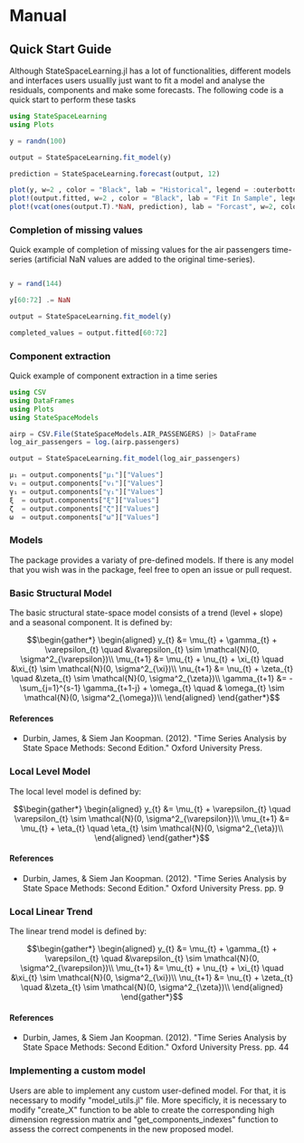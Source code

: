 # Manual

## Quick Start Guide

Although StateSpaceLearning.jl has a lot of functionalities, different models and interfaces 
users usuallly just want to fit a model and analyse the residuals, components and make some forecasts.
The following code is a quick start to perform these tasks

```julia
using StateSpaceLearning
using Plots

y = randn(100)

output = StateSpaceLearning.fit_model(y)

prediction = StateSpaceLearning.forecast(output, 12)

plot(y, w=2 , color = "Black", lab = "Historical", legend = :outerbottom)
plot!(output.fitted, w=2 , color = "Black", lab = "Fit In Sample", legend = :outerbottom)
plot!(vcat(ones(output.T).*NaN, prediction), lab = "Forcast", w=2, color = "blue")

```
### Completion of missing values
Quick example of completion of missing values for the air passengers time-series (artificial NaN values are added to the original time-series).

```julia

y = rand(144)

y[60:72] .= NaN

output = StateSpaceLearning.fit_model(y)

completed_values = output.fitted[60:72]

```

### Component extraction
Quick example of component extraction in a time series

```julia
using CSV
using DataFrames
using Plots
using StateSpaceModels

airp = CSV.File(StateSpaceModels.AIR_PASSENGERS) |> DataFrame
log_air_passengers = log.(airp.passengers)

output = StateSpaceLearning.fit_model(log_air_passengers)

μ₁ = output.components["μ₁"]["Values"]
ν₁ = output.components["ν₁"]["Values"]
γ₁ = output.components["γ₁"]["Values"]
ξ  = output.components["ξ"]["Values"]
ζ  = output.components["ζ"]["Values"]
ω  = output.components["ω"]["Values"]

```

### Models

The package provides a variaty of pre-defined models. If there is any model that you wish was in the package, feel free to open an issue or pull request.

### Basic Structural Model
The basic structural state-space model consists of a trend (level + slope) and a seasonal
component. It is defined by:

```math
\begin{gather*}
    \begin{aligned}
        y_{t} &=  \mu_{t} + \gamma_{t} + \varepsilon_{t} \quad &\varepsilon_{t} \sim \mathcal{N}(0, \sigma^2_{\varepsilon})\\
        \mu_{t+1} &= \mu_{t} + \nu_{t} + \xi_{t} \quad &\xi_{t} \sim \mathcal{N}(0, \sigma^2_{\xi})\\
        \nu_{t+1} &= \nu_{t} + \zeta_{t} \quad &\zeta_{t} \sim \mathcal{N}(0, \sigma^2_{\zeta})\\
        \gamma_{t+1} &= -\sum_{j=1}^{s-1} \gamma_{t+1-j} + \omega_{t} \quad & \omega_{t} \sim \mathcal{N}(0, \sigma^2_{\omega})\\
    \end{aligned}
\end{gather*}
```

#### References
 * Durbin, James, & Siem Jan Koopman. (2012). "Time Series Analysis by State Space Methods: Second Edition." Oxford University Press.


### Local Level Model

The local level model is defined by:
```math
\begin{gather*}
    \begin{aligned}
        y_{t} &=  \mu_{t} + \varepsilon_{t} \quad \varepsilon_{t} \sim \mathcal{N}(0, \sigma^2_{\varepsilon})\\
        \mu_{t+1} &= \mu_{t} + \eta_{t} \quad \eta_{t} \sim \mathcal{N}(0, \sigma^2_{\eta})\\
    \end{aligned}
\end{gather*}
```
#### References
 * Durbin, James, & Siem Jan Koopman. (2012). "Time Series Analysis by State Space Methods: Second Edition." Oxford University Press. pp. 9

### Local Linear Trend 
The linear trend model is defined by:
```math
\begin{gather*}
    \begin{aligned}
        y_{t} &=  \mu_{t} + \gamma_{t} + \varepsilon_{t} \quad &\varepsilon_{t} \sim \mathcal{N}(0, \sigma^2_{\varepsilon})\\
        \mu_{t+1} &= \mu_{t} + \nu_{t} + \xi_{t} \quad &\xi_{t} \sim \mathcal{N}(0, \sigma^2_{\xi})\\
        \nu_{t+1} &= \nu_{t} + \zeta_{t} \quad &\zeta_{t} \sim \mathcal{N}(0, \sigma^2_{\zeta})\\
    \end{aligned}
\end{gather*}
```
#### References
 * Durbin, James, & Siem Jan Koopman. (2012). "Time Series Analysis by State Space Methods:
    Second Edition." Oxford University Press. pp. 44

### Implementing a custom model

Users are able to implement any custom user-defined model. For that, it is necessary to modify "model_utils.jl" file. More specificly, it is necessary to modify "create_X" function to be able to create the corresponding high dimension regression matrix and "get_components_indexes" function to assess the correct compenents in the new proposed model.

